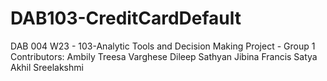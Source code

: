# DAB103-CreditCardDefault
DAB 004 W23 - 103-Analytic Tools and Decision Making Project - Group 1 
Contributors:
  Ambily Treesa Varghese
  Dileep Sathyan
  Jibina Francis
  Satya Akhil
  Sreelakshmi 
